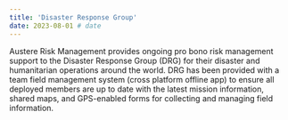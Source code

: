 ```yaml
---
title: 'Disaster Response Group'
date: 2023-08-01 # date
---
```


Austere Risk Management provides ongoing pro bono risk management support to the Disaster Response Group (DRG) for their disaster and humanitarian operations around the world. DRG has been provided with a team field management system (cross platform offline app) to ensure all deployed members are up to date with the latest mission information, shared maps, and GPS-enabled forms for collecting and managing field information.
